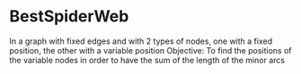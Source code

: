 # BestSpiderWeb
In a graph with fixed edges and with 2 types of nodes, one with a fixed position, the other with a variable position Objective: To find the positions of the variable nodes in order to have the sum of the length of the minor arcs
